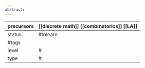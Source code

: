 ```yaml
---
abstract:
---
```


| precursors | [[discrete math]] [[combinatorics]] [[LA]] |
| ---------- | ------------------------------------------------------ |
| status:    | #tolearn                                               |
| #tags      |                                                        |
| level      | #                                                      |
| type       | #                         |